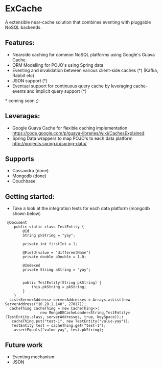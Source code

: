 # ExCache
A extensible near-cache solution that combines eventing with pluggable NoSQL backends.

## Features:
- Nearside caching for common NoSQL platforms using Google's Guava Cache. 
- ORM Modelling for POJO's using Spring data
- Eventing and invalidation between various client-side caches (*) (Kafka, Rabbit etc)
- JSON support (*)
- Eventual support for continuous query cache by leveraging cache-events and implicit query support (*)

\* coming soon ;)

## Leverages:
- Google Guava Cache for flexible caching implementation 
   https://code.google.com/p/guava-libraries/wiki/CachesExplained
- Spring Data wrappers to map POJO's to each data platform 
   http://projects.spring.io/spring-data/

## Supports
- Cassandra (done)
- Mongodb (done)
- Couchbase

## Getting started:
- Take a look at the integration tests for each data platform (mongodb shown below)

```
 @Document
    public static class TestEntity {
        @Id
        String pkString = "yay";

        private int firstInt = 1;

        @Field(value = "differentName")
        private double aDouble = 1.0;

        @Indexed
        private String aString = "yay";


        public TestEntity(String pkString) {
            this.pkString = pkString;
        }
    }
  List<ServerAddress> serverAddresses = Arrays.asList(new ServerAddress("10.28.1.140", 27017));
  CacheThing cacheThing = new CacheThing<>(
                new MongoDBCacheLoader<String,TestEntity>(TestEntity.class, serverAddresses, true, keySpace));)
   cacheThing.put("test-1", new TestEntity("value-yay"));
   TestEntity test = cacheThing.get("test-1");
    assertEquals("value-yay", test.pkString);
```


## Future work
- Eventing mechanism
- JSON
